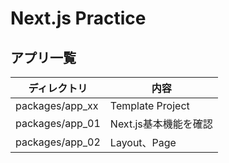 # Next.js Practice

## アプリ一覧

| ディレクトリ    | 内容                  |
| --------------- | --------------------- |
| packages/app_xx | Template Project      |
| packages/app_01 | Next.js基本機能を確認 |
| packages/app_02 | Layout、Page          |
